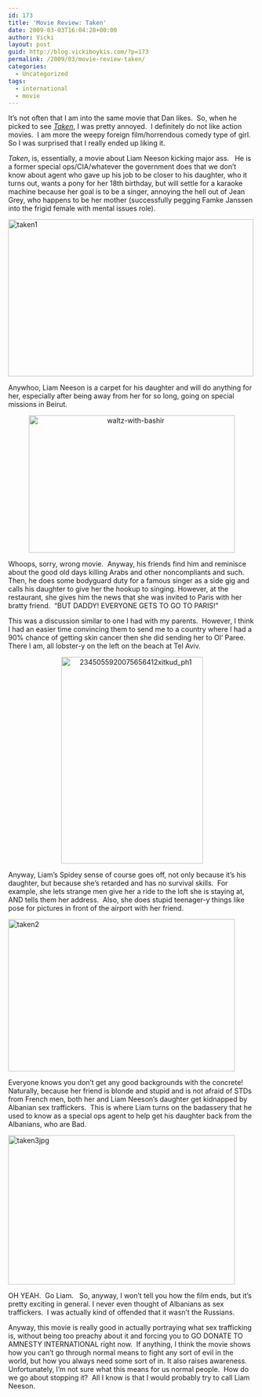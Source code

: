 ```yaml
---
id: 173
title: 'Movie Review: Taken'
date: 2009-03-03T16:04:28+00:00
author: Vicki
layout: post
guid: http://blog.vickiboykis.com/?p=173
permalink: /2009/03/movie-review-taken/
categories:
  - Uncategorized
tags:
  - international
  - movie
---
```

It&#8217;s not often that I am into the same movie that Dan likes.  So, when he picked to see _[Taken](http://www.imdb.com/title/tt0936501/)_, I was pretty annoyed.  I definitely do not like action movies.  I am more the weepy foreign film/horrendous comedy type of girl.   So I was surprised that I really ended up liking it.

_Taken_, is, essentially, a movie about Liam Neeson kicking major ass.   He is a former special ops/CIA/whatever the government does that we don&#8217;t know about agent who gave up his job to be closer to his daughter, who it turns out, wants a pony for her 18th birthday, but will settle for a karaoke machine because her goal is to be a singer, annoying the hell out of Jean Grey, who happens to be her mother (successfully pegging Famke Janssen into the frigid female with mental issues role).

[<img class="aligncenter size-full wp-image-174" title="taken1" src="http://blog.vickiboykis.com/wp-content/uploads/2009/03/taken1.jpg" alt="taken1" width="500" height="320" />](http://blog.vickiboykis.com/wp-content/uploads/2009/03/taken1.jpg)

Anywhoo, Liam Neeson is a carpet for his daughter and will do anything for her, especially after being away from her for so long, going on special missions in Beirut.

<p style="text-align: center;">
  <a href="http://blog.vickiboykis.com/wp-content/uploads/2009/03/waltz-with-bashir.jpg"><img class="aligncenter size-full wp-image-176" title="waltz-with-bashir" src="http://blog.vickiboykis.com/wp-content/uploads/2009/03/waltz-with-bashir.jpg" alt="waltz-with-bashir" width="420" height="280" /></a>
</p>

Whoops, sorry, wrong movie.  Anyway, his friends find him and reminisce about the good old days killing Arabs and other noncompliants and such.  Then, he does some bodyguard duty for a famous singer as a side gig and calls his daughter to give her the hookup to singing. However, at the restaurant, she gives him the news that she was invited to Paris with her bratty friend.  &#8220;BUT DADDY! EVERYONE GETS TO GO TO PARIS!&#8221;

This was a discussion similar to one I had with my parents.  However, I think I had an easier time convincing them to send me to a country where I had a 90% chance of getting skin cancer then she did sending her to Ol&#8217; Paree. There I am, all lobster-y on the left on the beach at Tel Aviv.

<p style="text-align: center;">
  <a href="http://blog.vickiboykis.com/wp-content/uploads/2009/03/2345055920075656412xitkud_ph.jpg"><a href="http://blog.vickiboykis.com/wp-content/uploads/2009/03/2345055920075656412xitkud_ph1.jpg"><img class="aligncenter size-full wp-image-180" title="2345055920075656412xitkud_ph1" src="http://blog.vickiboykis.com/wp-content/uploads/2009/03/2345055920075656412xitkud_ph1.jpg" alt="2345055920075656412xitkud_ph1" width="289" height="421" /></a><br /> </a>
</p>

<p style="text-align: left;">
  Anyway, Liam&#8217;s Spidey sense of course goes off, not only because it&#8217;s his daughter, but because she&#8217;s retarded and has no survival skills.  For example, she lets strange men give her a ride to the loft she is staying at, AND tells them her address.  Also, she does stupid teenager-y things like pose for pictures in front of the airport with her friend.
</p>

<p style="text-align: left;">
  <a href="http://blog.vickiboykis.com/wp-content/uploads/2009/03/taken2.jpg"><img class="aligncenter size-full wp-image-181" title="taken2" src="http://blog.vickiboykis.com/wp-content/uploads/2009/03/taken2.jpg" alt="taken2" width="462" height="310" /></a>
</p>

<p style="text-align: left;">
  Everyone knows you don&#8217;t get any good backgrounds with the concrete! Naturally, because her friend is blonde and stupid and is not afraid of STDs from French men, both her and Liam Neeson&#8217;s daughter get kidnapped by Albanian sex traffickers.  This is where Liam turns on the badassery that he used to know as a special ops agent to help get his daughter back from the Albanians, who are Bad.
</p>

<p style="text-align: left;">
  <a href="http://blog.vickiboykis.com/wp-content/uploads/2009/03/taken3jpg.jpg"><img class="aligncenter size-full wp-image-182" title="taken3jpg" src="http://blog.vickiboykis.com/wp-content/uploads/2009/03/taken3jpg.jpg" alt="taken3jpg" width="462" height="304" /></a>
</p>

<p style="text-align: left;">
  OH YEAH.  Go Liam.   So, anyway, I won&#8217;t tell you how the film ends, but it&#8217;s pretty exciting in general. I never even thought of Albanians as sex traffickers.  I was actually kind of offended that it wasn&#8217;t the Russians.
</p>

<p style="text-align: left;">
  Anyway, this movie is really good in actually portraying what sex trafficking is, without being too preachy about it and forcing you to GO DONATE TO AMNESTY INTERNATIONAL right now.  If anything, I think the movie shows how you can&#8217;t go through normal means to fight any sort of evil in the world, but how you always need some sort of in. It also raises awareness.  Unfortunately, I&#8217;m not sure what this means for us normal people.  How do we go about stopping it?  All I know is that I would probably try to call Liam Neeson.
</p>

<p style="text-align: left;">
  <p style="text-align: left;">
    <p style="text-align: left;">